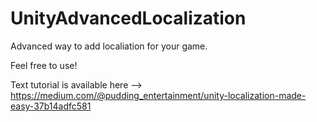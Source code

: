 # UnityAdvancedLocalization
Advanced way to add localiation for your game.

Feel free to use!

Text tutorial is available here --> https://medium.com/@pudding_entertainment/unity-localization-made-easy-37b14adfc581
